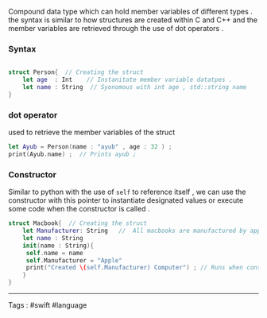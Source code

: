 
Compound data type which can hold member variables of different types . the syntax is similar to how structures are created within C and C++ and the member variables are retrieved through the use of dot operators . 

### Syntax 

```swift

struct Person{  // Creating the struct
	let age  : Int    // Instanitate member variable datatpes . 
	let name : String  // Syonomous with int age , std::string name
}
```

### dot operator

used to retrieve the member variables of the struct 
```swift
let Ayub = Person(name : "ayub" , age : 32 ) ;  
print(Ayub.name) ;  // Prints ayub ; 
```

### Constructor 

Similar to python with the use of `self` to reference itself , we can use the constructor with this pointer to instantiate designated values or execute some code when the constructor is called . 

```swift
struct Macbook{  // Creating the struct	
	let Manufacturer: String   //  All macbooks are manufactured by apple
	let name : String 
	init(name : String){
	 self.name = name
	 self.Manufacturer = "Apple"
	 print("Created \(self.Manufacturer) Computer") ; // Runs when constructor is called
	}
}

```
____


Tags : #swift #language